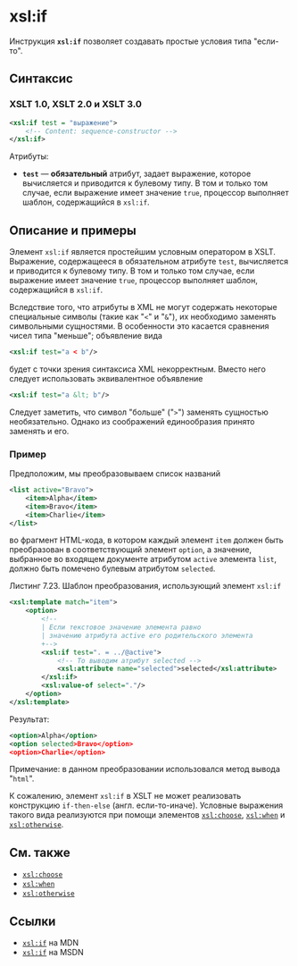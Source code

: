 # xsl:if

Инструкция **`xsl:if`** позволяет создавать простые условия типа "если-то".

## Синтаксис

### XSLT 1.0, XSLT 2.0 и XSLT 3.0

```xml
<xsl:if test = "выражение">
    <!-- Content: sequence-constructor -->
</xsl:if>
```

Атрибуты:

- **`test`** — **обязательный** атрибут, задает выражение, которое вычисляется и приводится к булевому типу. В том и только том случае, если выражение имеет значение `true`, процессор выполняет шаблон, содержащийся в `xsl:if`.

## Описание и примеры

Элемент `xsl:if` является простейшим условным оператором в XSLT. Выражение, содержащееся в обязательном атрибуте `test`, вычисляется и приводится к булевому типу. В том и только том случае, если выражение имеет значение `true`, процессор выполняет шаблон, содержащийся в `xsl:if`.

Вследствие того, что атрибуты в XML не могут содержать некоторые специальные символы (такие как "`<`" и "`&`"), их необходимо заменять символьными сущностями. В особенности это касается сравнения чисел типа "меньше"; объявление вида

```xml
<xsl:if test="a < b"/>
```

будет с точки зрения синтаксиса XML некорректным. Вместо него следует использовать эквивалентное объявление

```xml
<xsl:if test="a &lt; b"/>
```

Следует заметить, что символ "больше" ("`>`") заменять сущностью необязательно. Однако из соображений единообразия принято заменять и его.

### Пример

Предположим, мы преобразовываем список названий

```xml
<list active="Bravo">
    <item>Alpha</item>
    <item>Bravo</item>
    <item>Charlie</item>
</list>
```

во фрагмент HTML-кода, в котором каждый элемент `item` должен быть преобразован в соответствующий элемент `option`, а значение, выбранное во входящем документе атрибутом `active` элемента `list`, должно быть помечено булевым атрибутом `selected`.

Листинг 7.23. Шаблон преобразования, использующий элемент `xsl:if`

```xml
<xsl:template match="item">
    <option>
        <!--
        | Если текстовое значение элемента равно
        | значению атрибута active его родительского элемента
        +-->
        <xsl:if test=". = ../@active">
            <!-- To выводим атрибут selected -->
            <xsl:attribute name="selected">selected</xsl:attribute>
        </xsl:if>
        <xsl:value-of select="."/>
    </option>
</xsl:template>
```

Результат:

```xml
<option>Alpha</option>
<option selected>Bravo</option>
<option>Charlie</option>
```

Примечание: в данном преобразовании использовался метод вывода "`html`".

К сожалению, элемент `xsl:if` в XSLT не может реализовать конструкцию `if-then-else` (англ. если-то-иначе). Условные выражения такого вида реализуются при помощи элементов [`xsl:choose`](/xslt/xsl-choose/), [`xsl:when`](/xslt/xsl-when/) и [`xsl:otherwise`](/xslt/xsl-otherwise/).

## См. также

- [`xsl:choose`](/xslt/xsl-choose/)
- [`xsl:when`](/xslt/xsl-when/)
- [`xsl:otherwise`](/xslt/xsl-otherwise/)

## Ссылки

- [`xsl:if`](https://developer.mozilla.org/en-US/docs/Web/XSLT/if) на MDN
- [`xsl:if`](https://msdn.microsoft.com/en-us/library/ms256209.aspx) на MSDN
